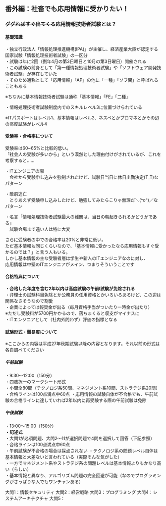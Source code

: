 ## 番外編：社畜でも応用情報に受かりたい！

### ~~ググればすぐ出てくる~~応用情報技術者試験とは？

#### 基礎知識
・独立行政法人「情報処理推進機構(IPA)」が主催し、経済産業大臣が認定する国家試験「情報処理技術者試験」の一区分  
・試験は年に2回（例年4月の第3日曜日と10月の第3日曜日）開催される  
・この試験の前身として「第一種情報処理技術者試験」や「ソフトウェア開発技術者試験」が存在していた  
・そのため通称として「応用情報」「AP」の他に「一種」「ソフ開」と呼ばれることもある


※ちなみに基本情報技術者試験は通称「基本情報」「FE」「二種」  

・情報処理技術者試験制度内でのスキルレベル3に位置づけられている

※ITパスポートはレベル1、基本情報はレベル2、ネスペとかプロマネとかその辺の高度試験がレベル4

#### 受験率・合格率について
受験率は60~65%と比較的低い。  
「社会人の受験が多いから」という漠然とした理由付けがされているが、これを考察すると……

・ITエンジニアの闇  
　会社から受験申し込みを強制されたけど、試験日当日に休日出勤決定(T_T)なパターン

・敵前逃亡  
　とりあえず受験申し込みしたけど、勉強してみたらこりゃ無理だ＼(^o^)／なパターン

・名言「情報処理技術者試験最大の難関は、当日の朝起きられるかどうかである」  
　試験会場まで遠い人は特に大変

さらに受験者の中での合格率は20%と非常に低い。  
ただ基本情報も同じくらいなので、「基本情報に受かったなら応用情報もすぐ受かるのでは？」と言う人もいる。  
しかし基本情報の主な受験者層は学生や新人のITエンジニアなのに対し、  
応用情報は中堅のITエンジニアがメイン、つまりそういうことです

#### 合格特典について
**・合格した年度を含む2年以内は高度試験の午前Ⅰ試験が免除される**  
・弁理士の試験科目免除とか公務員の任用資格とかいろいろあるけど、この辺は関係なさそうなので割愛  
・企業によっては報奨金が出る（毎月資格手当がついたり一時金が出たり）  
※ただし受験料が5700円かかるので、落ちまくると収支がマイナスに  
・ITエンジニアとして（社内外問わず）評価の指標となる  

#### 試験形式・難易度について
※ここからの内容は平成27年秋期試験以降の内容となります。それ以前の形式は各自調べてください

##### 午前試験
・9:30～12:00（150分）  
・四肢択一のマークシート形式  
・小問全80問（テクノロジ系50問、マネジメント系10問、ストラテジ系20問）  
・合格ラインは100点満点中60点
・応用情報の試験自体が不合格でも、午前試験の合格ラインに達していれば2年以内に再受験する際の午前試験は免除

##### 午後試験
・13:00～15:00（150分）  
**・記述式**  
・大問1が必須問題、大問2～11が選択問題で4問を選択して回答（下記参照）  
・合格ラインは100点満点中60点  
・午前試験が不合格の場合は採点されない
・テクノロジ系の問題レベル自体は基本情報と大差ないと言われている（実際そんな気がした）  
・一方でマネジメント系やストラテジ系の問題レベルは基本情報よりもかなり高い（らしい）  
・基本情報と異なり、アルゴリズム問題の完全回避が可能（なのでプログラミングがさっぱりな人でもワンチャンある）

大問1：情報セキュリティ
大問2：経営戦略
大問3：プログラミング
大問4：システムアーキテクチャ
大問5：
